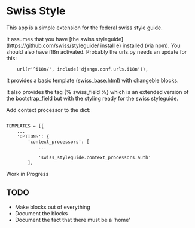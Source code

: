 Swiss Style
===========

This app is a simple extension for the federal swiss style guide.

It assumes that you have [the swiss styleguide](https://github.com/swiss/styleguide/ install e) 
installed (via npm). You should also have i18n activated. Probably 
the urls.py needs an update for this:


```
    url(r'^i18n/', include('django.conf.urls.i18n')),
```


It provides a basic template (swiss_base.html) with changeble blocks.

It also provides the tag {% swiss_field %} which is an extended version of
the bootstrap_field but with the styling ready for the swiss styleguide.

Add context processor to the dict:

```

TEMPLATES = [{
    ...
    'OPTIONS': {
        'context_processors': [
            ...

            'swiss_styleguide.context_processors.auth'
        ],

```


Work in Progress



TODO
----

* Make blocks out of everything
* Document the blocks
* Document the fact that there must be a 'home' 


